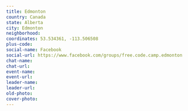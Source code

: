 ```yaml
---
title: Edmonton
country: Canada
state: Alberta
city: Edmonton
neighborhood: 
coordinates: 53.534361, -113.506508
plus-code:
social-name: Facebook
social-url: https://www.facebook.com/groups/free.code.camp.edmonton
chat-name:
chat-url:
event-name:
event-url:
leader-name:
leader-url:
old-photo: 
cover-photo:
---
```

